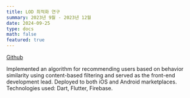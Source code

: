 ```yaml
---
title: LOD 최적화 연구
summary: 2023년 9월 - 2023년 12월
date: 2024-09-25
type: docs
math: false
featured: true
---
```


[Github](https://github.com/rkdbq/Roomie-v2)

Implemented an algorithm for recommending users based on behavior similarity using content-based filtering and served as the front-end development lead.
Deployed to both iOS and Android marketplaces.
Technologies used: Dart, Flutter, Firebase.